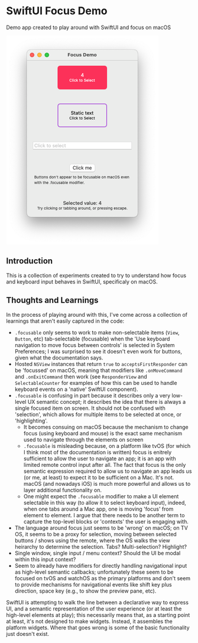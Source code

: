 # SwiftUI Focus Demo

Demo app created to play around with SwiftUI and focus on macOS

![Main window](preview.png)

## Introduction

This is a collection of experiments created to try to understand how focus and keyboard input behaves in SwiftUI, specificaly on macOS.

## Thoughts and Learnings

In the process of playing around with this, I've come across a collection of learnings that aren't easily captured in the code:

- `.focusable` only seems to work to make non-selectable items (`View`, `Button`, etc) tab-selectable (focusable) when the 'Use keyboard navigation to move focus between controls' is selected in System Preferences; I was surprised to see it doesn't even work for buttons, given what the documentation says.
- Hosted `NSView` instances that return `true` to `acceptsFirstResponder` can be 'focussed' on macOS, meaning that modifiers like `.onMoveCommand` and `.onExitCommand` then work (see `ResponderView` and `SelectableCounter` for examples of how this can be used to handle keyboard events on a 'native' SwiftUI component).
- `.focusable` is confusing in part because it describes only a very low-level UX semantic concept; it describes the idea that there is always a single focused item on screen. It should not be confused with 'selection', which allows for multiple items to be selected at once, or 'highlighting'.
   - It becomes consuing on macOS because the mechanism to change focus (using keyboard and mouse) is the exact same mechanism used to navigate through the elements on screen
   - `.focusable` is misleading because, on a platform like tvOS (for which I think most of the documentation is written) focus is enitrely sufficient to allow the user to navigate an app; it is an app with limited remote control input after all. The fact that focus is the only semantic expression required to allow us to navigate an app leads us (or me, at least) to expect it to be sufficient on a Mac. It's not. macOS (and nowadays iOS) is much more powerful and allows us to layer additional functionality on.
   - One might expect the  `.focusable` modifier to make a UI element selectable in this way (to allow it to select keyboard input), indeed, when one tabs around a Mac app, one is moving 'focus' from element to element. I argue that there needs to be another term to capture the top-level blocks or 'contexts' the user is engaging with.
- The language around focus just seems to be 'wrong' on macOS; on TV OS, it seems to be a proxy for selection, moving between selected buttons / shows using the remote, where the OS walks the view heirarchy to determine the selection. Tabs? Multi-selection? Highlight?
- Single window, single input / menu context? Should the UI be modal within this input context?
- Seem to already have modifiers for directly handling navigational input as high-level semantic callbacks; unfortunately these seem to be focused on tvOS and watchOS as the primary platforms and don't seem to provide mechanisms for navigational events like shift key plus direction, space key (e.g., to show the preview pane, etc).

SwiftUI is attempting to walk the line between a declarative way to express UI, and a semantic representation of the user experience (or at least the high-level elements at play); this necessarily means that, as a starting point at least, it's not designed to make widgets. Instead, it assembles the platform widgets. Where that goes wrong is some of the basic functionality just doesn't exist.
